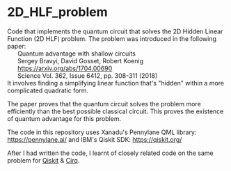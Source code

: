 # 2D_HLF_problem
Code that implements the quantum circuit that solves the 2D Hidden Linear Function (2D HLF) problem.
The problem was introduced in the following paper:<br>
  &nbsp; &nbsp; &nbsp; Quantum advantage with shallow circuits<br>
  &nbsp; &nbsp; &nbsp; Sergey Bravyi, David Gosset, Robert Koenig<br>
  &nbsp; &nbsp; &nbsp; https://arxiv.org/abs/1704.00690<br>
  &nbsp; &nbsp; &nbsp; Science Vol. 362, Issue 6412, pp. 308-311 (2018)<br>
It involves finding a simplifying linear function that's "hidden" within a more complicated quadratic form.

The paper proves that the quantum circuit solves the problem more efficiently than the best possible classical circuit. This proves the existence of quantum advantage for this problem.

The code in this repository uses Xanadu's Pennylane QML library: https://pennylane.ai/ and IBM's Qiskit SDK: https://qiskit.org/

After I had written the code, I learnt of closely related code on the same problem for [Qiskit](https://qiskit.org/documentation/stubs/qiskit.circuit.library.HiddenLinearFunction.html?highlight=hiddenlinearfunction#qiskit.circuit.library.HiddenLinearFunction) & [Cirq](https://github.com/fedimser/quant_comp/blob/master/2D%20Hidden%20Linear%20Function.ipynb).



